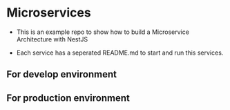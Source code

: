 # Microservices

- This is an example repo to show how to build a Microservice Architecture with NestJS

- Each service has a seperated README.md to start and run this services.

## For develop environment

## For production environment